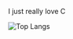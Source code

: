 I just really love C

![Top Langs](https://github-readme-stats.vercel.app/api/top-langs/?username=RuiDGPires&layout=compact&langs_count=5)
